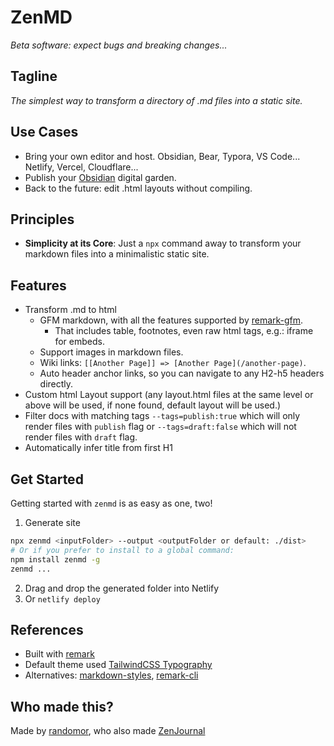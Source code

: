 # ZenMD

_Beta software: expect bugs and breaking changes..._

## Tagline
_The simplest way to transform a directory of .md files into a static site._

## Use Cases
- Bring your own editor and host. Obsidian, Bear, Typora, VS Code... Netlify, Vercel, Cloudflare...
- Publish your [Obsidian](https://obsidian.md/) digital garden.
- Back to the future: edit .html layouts without compiling.

## Principles
- **Simplicity at its Core**: Just a `npx` command away to transform your markdown files into a minimalistic static site.

## Features
- Transform .md to html
  - GFM markdown, with all the features supported by [remark-gfm](https://github.com/remarkjs/remark-gfm).
    - That includes table, footnotes, even raw html tags, e.g.: iframe for embeds.
  - Support images in markdown files.
  - Wiki links: `[[Another Page]] => [Another Page](/another-page)`.
  - Auto header anchor links, so you can navigate to any H2-h5 headers directly.
- Custom html Layout support (any layout.html files at the same level or above will be used, if none found, default layout will be used.)
- Filter docs with matching tags `--tags=publish:true` which will only render files with `publish` flag or `--tags=draft:false` which will not render files with `draft` flag.
- Automatically infer title from first H1

## Get Started

Getting started with `zenmd` is as easy as one, two!

1. Generate site
  ```bash
  npx zenmd <inputFolder> --output <outputFolder or default: ./dist>
  # Or if you prefer to install to a global command:
  npm install zenmd -g
  zenmd ...
  ```
2. Drag and drop the generated folder into Netlify
2. Or `netlify deploy`

## References
- Built with [remark](https://github.com/remarkjs/remark)
- Default theme used [TailwindCSS Typography](https://tailwindcss.com/docs/typography-plugin)
- Alternatives: [markdown-styles](https://github.com/mixu/markdown-styles), [remark-cli](https://www.npmjs.com/package/remark-cli)


## Who made this?
Made by [randomor](https://x.com/randomor), who also made [ZenJournal](https://thezenjournal.com) 